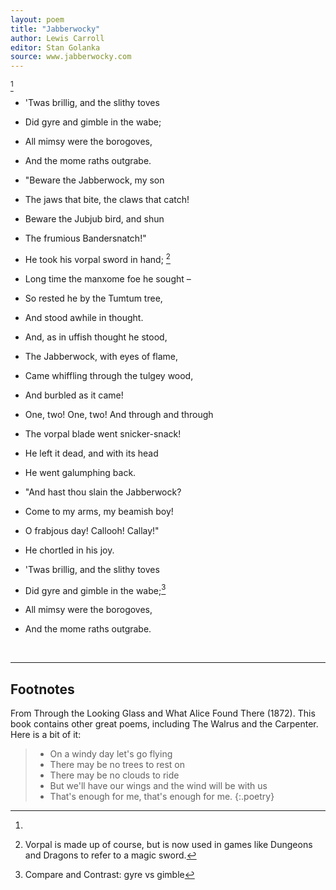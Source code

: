 ```yaml
---
layout: poem
title: "Jabberwocky"
author: Lewis Carroll
editor: Stan Golanka
source: www.jabberwocky.com
---
```


[^fn1]
- 'Twas brillig, and the slithy toves 
- Did gyre and gimble in the wabe;
- All mimsy were the borogoves,
- And the mome raths outgrabe.

- "Beware the Jabberwock, my son 
- The jaws that bite, the claws that catch!
- Beware the Jubjub bird, and shun 
- The frumious Bandersnatch!"

- He took his vorpal sword in hand; [^fn2]
- Long time the manxome foe he sought –
- So rested he by the Tumtum tree, 
- And stood awhile in thought.

- And, as in uffish thought he stood, 
- The Jabberwock, with eyes of flame,
- Came whiffling through the tulgey wood, 
- And burbled as it came!

- One, two! One, two! And through and through 
- The vorpal blade went snicker-snack!
- He left it dead, and with its head 
- He went galumphing back.

- "And hast thou slain the Jabberwock? 
- Come to my arms, my beamish boy!
- O frabjous day! Callooh! Callay!" 
- He chortled in his joy.

- 'Twas brillig, and the slithy toves 
- Did gyre and gimble in the wabe;[^fn3]
- All mimsy were the borogoves,
- And the mome raths outgrabe.


<br>

---

## Footnotes

[^fn1]: 

  From Through the Looking Glass and What Alice Found There (1872).  This book contains other great poems, including The Walrus and the Carpenter.  Here is a bit of it:

  > - On a windy day let's go flying
  > - There may be no trees to rest on
  > - There may be no clouds to ride
  > - But we'll have our wings and the wind will be with us
  > - That's enough for me, that's enough for me.
  {:.poetry}

[^fn2]: Vorpal is made up of course, but is now used in games like Dungeons and Dragons to refer to a magic sword.

[^fn3]: Compare and Contrast: gyre vs gimble 
